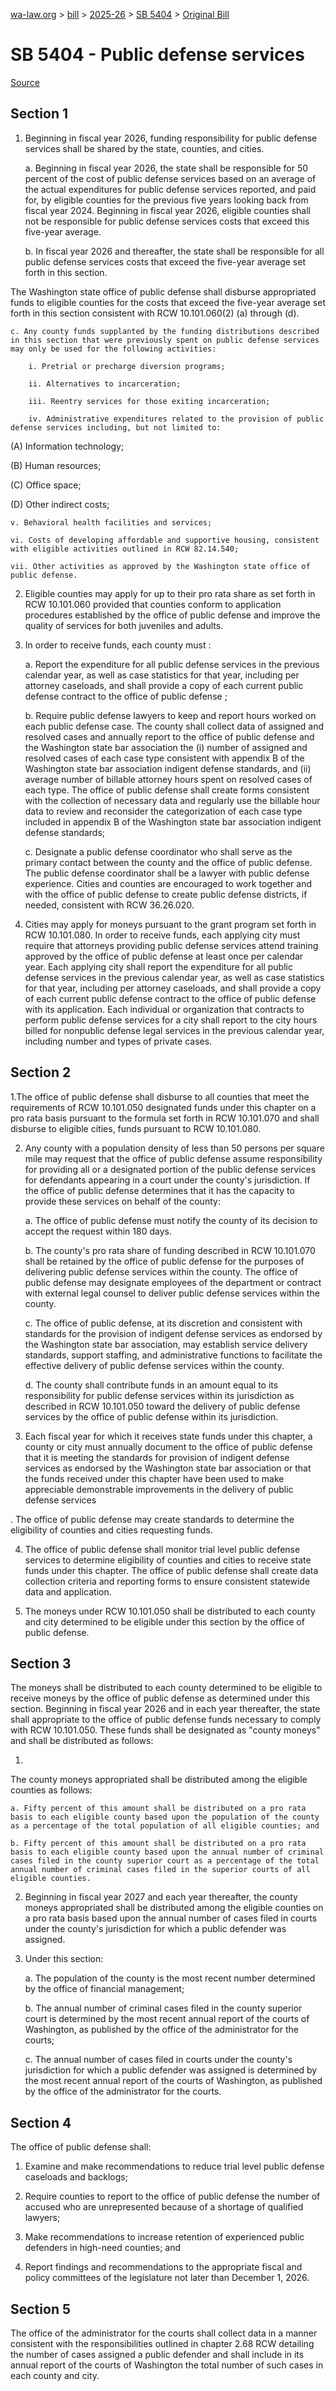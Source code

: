 [wa-law.org](/) > [bill](/bill/) > [2025-26](/bill/2025-26/) > [SB 5404](/bill/2025-26/sb/5404/) > [Original Bill](/bill/2025-26/sb/5404/1/)

# SB 5404 - Public defense services

[Source](http://lawfilesext.leg.wa.gov/biennium/2025-26/Pdf/Bills/Senate%20Bills/5404.pdf)

## Section 1
1. Beginning in fiscal year 2026, funding responsibility for public defense services shall be shared by the state, counties, and cities.

    a. Beginning in fiscal year 2026, the state shall be responsible for 50 percent of the cost of public defense services based on an average of the actual expenditures for public defense services reported, and paid for, by eligible counties for the previous five years looking back from fiscal year 2024. Beginning in fiscal year 2026, eligible counties shall not be responsible for public defense services costs that exceed this five-year average.

    b. In fiscal year 2026 and thereafter, the state shall be responsible for all public defense services costs that exceed the five-year average set forth in this section.

The Washington state office of public defense shall disburse appropriated funds to eligible counties  for the costs that exceed the five-year average set forth in this section consistent with RCW 10.101.060(2) (a) through (d).

    c. Any county funds supplanted by the funding distributions described in this section that were previously spent on public defense services may only be used for the following activities:

        i. Pretrial or precharge diversion programs;

        ii. Alternatives to incarceration;

        iii. Reentry services for those exiting incarceration;

        iv. Administrative expenditures related to the provision of public defense services including, but not limited to:

(A) Information technology;

(B) Human resources;

(C) Office space;

(D) Other indirect costs;

    v. Behavioral health facilities and services;

    vi. Costs of developing affordable and supportive housing, consistent with eligible activities outlined in RCW 82.14.540;

    vii. Other activities as approved by the Washington state office of public defense.

2. Eligible counties may apply for up to their pro rata share as set forth in RCW 10.101.060 provided that counties conform to application procedures established by the office of public defense and improve the quality of services for both juveniles and adults.

3. In order to receive funds, each  county  must :

    a. Report the expenditure for all public defense services in the previous calendar year, as well as case statistics for that year, including per attorney caseloads, and shall provide a copy of each current public defense contract to the office of public defense ;

    b. Require public defense lawyers to keep and report hours worked on each public defense case. The county shall collect data of assigned and resolved cases and annually report to the office of public defense and the Washington state bar association the (i) number of assigned and resolved cases of each case type consistent with appendix B of the Washington state bar association indigent defense standards, and (ii) average number of billable attorney hours spent on resolved cases of each type. The office of public defense shall create forms consistent with the collection of necessary data and regularly use the billable hour data to review and reconsider the categorization of each case type included in appendix B of the Washington state bar association indigent defense standards;

    c. Designate a public defense coordinator who shall serve as the primary contact between the county and the office of public defense. The public defense coordinator shall be a lawyer with public defense experience. Cities and counties are encouraged to work together and with the office of public defense to create public defense districts, if needed, consistent with RCW 36.26.020.

4. Cities may apply for moneys pursuant to the grant program set forth in RCW 10.101.080. In order to receive funds, each applying city must require that attorneys providing public defense services attend training approved by the office of public defense at least once per calendar year. Each applying city shall report the expenditure for all public defense services in the previous calendar year, as well as case statistics for that year, including per attorney caseloads, and shall provide a copy of each current public defense contract to the office of public defense with its application. Each individual or organization that contracts to perform public defense services for a city shall report to the city hours billed for nonpublic defense legal services in the previous calendar year, including number and types of private cases.

## Section 2
1.The office of public defense shall disburse to all counties that meet the requirements of RCW 10.101.050 designated funds under this chapter on a pro rata basis pursuant to the formula set forth in RCW 10.101.070 and shall disburse to eligible cities, funds pursuant to RCW 10.101.080.

2. Any county with a population density of less than 50 persons per square mile may request that the office of public defense assume responsibility for providing all or a designated portion of the public defense services for defendants appearing in a court under the county's jurisdiction. If the office of public defense determines that it has the capacity to provide these services on behalf of the county:

    a. The office of public defense must notify the county of its decision to accept the request within 180 days.

    b. The county's pro rata share of funding described in RCW 10.101.070 shall be retained by the office of public defense for the purposes of delivering public defense services within the county. The office of public defense may designate employees of the department or contract with external legal counsel to deliver public defense services within the county.

    c. The office of public defense, at its discretion and consistent with standards for the provision of indigent defense services as endorsed by the Washington state bar association, may establish service delivery standards, support staffing, and administrative functions to facilitate the effective delivery of public defense services within the county.

    d. The county shall contribute funds in an amount equal to its responsibility for public defense services within its jurisdiction as described in RCW 10.101.050 toward the delivery of public defense services by the office of public defense within its jurisdiction.

3. Each fiscal year for which it receives state funds under this chapter, a county or city must annually document to the office of public defense that it is meeting the standards for provision of indigent defense services as endorsed by the Washington state bar association or that the funds received under this chapter have been used to make appreciable demonstrable improvements in the delivery of public defense services

. The office of public defense may create standards to determine the eligibility of counties and cities requesting funds.

4. The office of public defense shall monitor trial level public defense services to determine eligibility of counties and cities to receive state funds under this chapter. The office of public defense shall create data collection criteria and reporting forms to ensure consistent statewide data and application.

5. The moneys under RCW 10.101.050 shall be distributed to each county and city determined to be eligible under this section by the office of public defense.

## Section 3
The moneys shall be distributed to each county determined to be eligible to receive moneys by the office of public defense as determined under this section. Beginning in fiscal year 2026 and in each year thereafter, the state shall appropriate to the office of public defense funds necessary to comply with RCW 10.101.050. These funds shall be designated as "county moneys" and shall be distributed as follows:

1.

The county moneys appropriated shall be distributed among the eligible counties as follows:

    a. Fifty percent of this amount shall be distributed on a pro rata basis to each eligible county based upon the population of the county as a percentage of the total population of all eligible counties; and

    b. Fifty percent of this amount shall be distributed on a pro rata basis to each eligible county based upon the annual number of criminal cases filed in the county superior court as a percentage of the total annual number of criminal cases filed in the superior courts of all eligible counties.

2. Beginning in fiscal year 2027 and each year thereafter, the county moneys appropriated shall be distributed among the eligible counties on a pro rata basis based upon the annual number of cases filed in courts under the county's jurisdiction for which a public defender was assigned.

3. Under this section:

    a. The population of the county is the most recent number determined by the office of financial management;

    b. The annual number of criminal cases filed in the county superior court is determined by the most recent annual report of the courts of Washington, as published by the office of the administrator for the courts;

    c. The annual number of cases filed in courts under the county's jurisdiction for which a public defender was assigned is determined by the most recent annual report of the courts of Washington, as published by the office of the administrator for the courts.

## Section 4
The office of public defense shall:

1. Examine and make recommendations to reduce trial level public defense caseloads and backlogs;

2. Require counties to report to the office of public defense the number of accused who are unrepresented because of a shortage of qualified lawyers;

3. Make recommendations to increase retention of experienced public defenders in high-need counties; and

4. Report findings and recommendations to the appropriate fiscal and policy committees of the legislature not later than December 1, 2026.

## Section 5
The office of the administrator for the courts shall collect data in a manner consistent with the responsibilities outlined in chapter 2.68 RCW detailing the number of cases assigned a public defender and shall include in its annual report of the courts of Washington the total number of such cases in each county and city.
